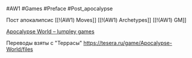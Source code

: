 #AW1 #Games #Preface #Post_apocalypse

Пост апокалипсис
[[!(AW1) Moves]]
[[!(AW1) Archetypes]]
[[!(AW1) GM]]

[Apocalypse World – lumpley games](https://lumpley.games/apocalypseworld/)                                                                      

Переводы взяты с "Террасы" https://tesera.ru/game/Apocalypse-World/files 
